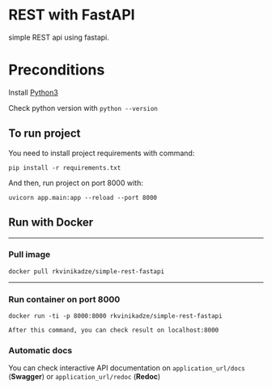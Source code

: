 # REST with FastAPI

simple REST api using fastapi.

# Preconditions

Install [Python3](https://www.python.org/downloads/)

Check python version with `python --version`

## To run project 

You need to install project requirements with command:

`pip install -r requirements.txt`

And then, run project on port 8000 with:

`uvicorn app.main:app --reload --port 8000`

## Run with Docker
---
### Pull image
```
docker pull rkvinikadze/simple-rest-fastapi
```
---
### Run container on port 8000 
```
docker run -ti -p 8000:8000 rkvinikadze/simple-rest-fastapi
```
`After this command, you can check result on localhost:8000`

### Automatic docs
You can check interactive API documentation on `application_url/docs` (**Swagger**) or `application_url/redoc` (**Redoc**)


